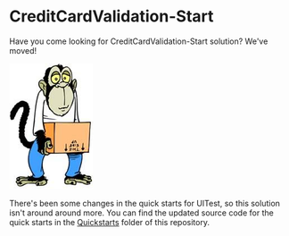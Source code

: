 CreditCardValidation-Start
============================

Have you come looking for CreditCardValidation-Start solution? We've moved!  

![](../../images/moved.jpg)

There's been some changes in the quick starts for UITest, so this solution isn't around around more. You can find the updated source code for the quick starts in the [Quickstarts](../../Quickstarts) folder of this repository.
